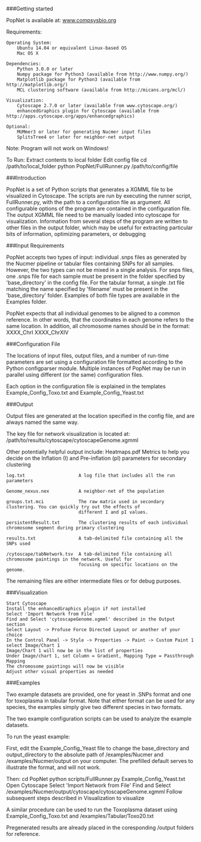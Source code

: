 ###Getting started

PopNet is available at: www.compsysbio.org

Requirements:

	Operating System:
		Ubuntu 14.04 or equivalent Linux-based OS
		Mac OS X

	Dependencies:
		Python 3.0.0 or later
		Numpy package for Python3 (available from http://www.numpy.org/)
		Matplotlib package for Python3 (available from http://matplotlib.org/)
		MCL clustering software (available from http://micans.org/mcl/)
	
	Visualization:
		Cytoscape 2.7.0 or later (available from www.cytoscape.org/)
		enhancedGraphics plugin for Cytoscape (available from http://apps.cytoscape.org/apps/enhancedgraphics)
	
	Optional:
		MUMmer3 or later for generating Nucmer input files
		SplitsTree4 or later for neighbor-net output

Note: Program will not work on Windows!

To Run:
	Extract contents to local folder
	Edit config file
	cd /path/to/local_folder
	python PopNet/FullRunner.py /path/to/config/file

###Introduction

PopNet is a set of Python scripts that generates a XGMML file to be visualized in Cytoscape. The scripts are run
by executing the runner script, FullRunner.py, with the path to a configuration file as argument. All configurable
options of the program are contained in the configuration file. The output XGMML file need to be manually loaded
into cytoscape for visualization. Information from several steps of the program are written to other files in the
output folder, which may be useful for extracting particular bits of information, optimizing parameters, or debugging

###Input Requirements

PopNet accepts two types of input: individual .snps files as generated by the Nucmer pipeline or tabular files 
containing SNPs for all samples. However, the two types can not be mixed in a single analysis. For snps files, 
one .snps file for each sample must be present in the folder specified by 'base_directory' in the config file. 
For the tabular format, a single .txt file matching the name specified by 'filename' must be present in the 
'base_directory' folder. Examples of both file types are available in the Examples folder.

PopNet expects that all individual genomes to be aligned to a common reference. In other words, that the coordinates
in each genome refers to the same location. In addition, all chromosome names should be in the format:
	XXXX_ChrI
	XXXX_ChrXIV

###Configuration File

The locations of input files, output files, and a number of run-time parameters are set using a configuration
file formatted according to the Python configparser module. Multiple instances of PopNet may be run in parallel
using different (or the same) configuration files. 

Each option in the configuration file is explained in the templates Example_Config_Toxo.txt and Example_Config_Yeast.txt

###Output

Output files are generated at the location specified in the config file, and are always named the same way.

The key file for network visualization is located at:
	/path/to/results/cytoscape/cytoscapeGenome.xgmml

Other potentially helpful output include:
	Heatmaps.pdf               Metrics to help you decide on the Inflation (I) and Pre-inflation (pI) parameters for 
	                           secondary clustering

	log.txt                    A log file that includes all the run parameters

	Genome_nexus.nex           A neighbor-net of the population

	groups.txt.mci             The raw matrix used in secondary clustering. You can quickly try out the effects of
	                           different I and pI values.

	persistentResult.txt       The clustering results of each individual chromosome segment during primary clustering

	results.txt                A tab-delimited file containing all the SNPs used

	/cytoscape/tabNetwork.tsv  A tab-delimited file containing all chromosome paintings in the network. Useful for
	                           focusing on specific locations on the genome.	

The remaining files are either intermediate files or for debug purposes.

###Visualization

	Start Cytoscape
	Install the enhancedGraphics plugin if not installed
	Select 'Import Network from File'
	Find and Select 'cytoscapeGenome.xgmml' described in the Output section
	Select Layout -> Profuse Force Directed Layout or another of your choice
	In the Control Panel -> Style -> Properties -> Paint -> Custom Paint 1 select Image/Chart 1
	Image/Chart 1 will now be in the list of properties
	Under Image/chart 1, set Column = Gradient, Mapping Type = Passthrough Mapping
	The chromosome paintings will now be visible
	Adjust other visual properties as needed

###Examples

Two example datasets are provided, one for yeast in .SNPs format and one for toxoplasma in tabular format. Note that either format can be used for any species, the examples simply give two different species in two formats.

The two example configuration scripts can be used to analyze the example datasets. 

To run the yeast example:

First, edit the Example_Config_Yeast file to change the base_directory and output_directory to the absolute path of /examples/Nucmer and /examples/Nucmer/output on your computer. The prefilled default serves to illustrate the format, and will not work.

Then:
	cd PopNet
	python scripts/FullRunner.py Example_Config_Yeast.txt
	Open Cytoscape
	Select 'Import Network from File'
	Find and Select /examples/Nucmer/output/cytoscape/cytoscapeGenome.xgmml
	Follow subsequent steps described in Visualization to visualize

A similar procedure can be used to run the Toxoplasma dataset using Example_Config_Toxo.txt and /examples/Tabular/Toxo20.txt

Pregenerated results are already placed in the coresponding /output folders for reference.
